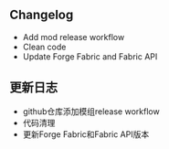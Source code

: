 ## Changelog
- Add mod release workflow
- Clean code
- Update Forge Fabric and Fabric API

## 更新日志
- github仓库添加模组release workflow
- 代码清理
- 更新Forge Fabric和Fabric API版本